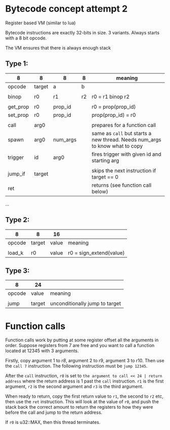 # Bytecode concept attempt 2

Register based VM (similar to lua)

Bytecode instructions are exactly 32-bits in size. 3 variants. Always starts with a 8 bit opcode.

The VM ensures that there is always enough stack

## Type 1:

| 8        | 8      | 8        | 8   | meaning                                                                     |
| -------- | ------ | -------- | --- | --------------------------------------------------------------------------- |
| opcode   | target | a        | b   |                                                                             |
|          |        |          |     |                                                                             |
| binop    | r0     | r1       | r2  | r0 = r1 binop r2                                                            |
|          |        |          |     |                                                                             |
| get_prop | r0     | prop_id  |     | r0 = prop(prop_id)                                                          |
| set_prop | r0     | prop_id  |     | prop(prop_id) = r0                                                          |
|          |        |          |     |                                                                             |
| call     | arg0   |          |     | prepares for a function call                                                |
| spawn    | arg0   | num_args |     | same as `call` but starts a new thread. Needs num_args to know what to copy |
| trigger  | id     | arg0     |     | fires trigger with given id and starting arg                                |
|          |        |          |     |                                                                             |
| jump_if  | target |          |     | skips the next instruction if target == 0                                   |
| ret      |        |          |     | returns (see function call below)                                           |

...

## Type 2:

| 8      | 8      | 16    |                         |
| ------ | ------ | ----- | ----------------------- |
| opcode | target | value | meaning                 |
|        |        |       |                         |
| load_k | r0     | value | r0 = sign_extend(value) |

## Type 3:

| 8      | 24     |                                |
| ------ | ------ | ------------------------------ |
| opcode | value  | meaning                        |
|        |        |                                |
| jump   | target | unconditionally jump to target |

# Function calls

Function calls work by putting at some register offset all the arguments in order.
Suppose registers from 7 are free and you want to call a function located at 12345 with 3 arguments.

Firstly, copy argument 1 to _r8_, argument 2 to r9, argument 3 to r10.
Then use the `call 7` instruction. The following instruction must be `jump 12345`.

After the `call` instruction, `r0` is set to `the argument to call << 24 | return address` where the return address is 1 past the `call` instruction.
`r1` is the first argument, `r2` is the second argument and `r3` is the third argument.

When ready to return, copy the first return value to `r1`, the second to `r2` etc, then use the `ret` instruction.
This will look at the value of `r0`, and push the stack back the correct amount to return the registers to how they were before the call and jump to the return address.

If `r0` is u32::MAX, then this thread terminates.
